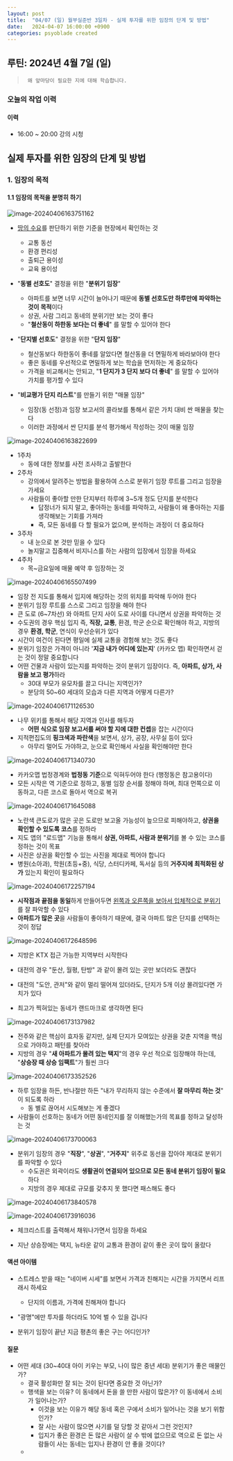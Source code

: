 ```yaml
---
layout: post
title:  "04/07 (일) 월부실준반 3일차 - 실제 투자를 위한 임장의 단계 및 방법"
date:   2024-04-07 16:00:00 +0900
categories: psyoblade created
---
```


## 루틴: 2024년 4월 7일 (일)

>      왜 앞마당이 필요한 지에 대해 학습합니다.

### 오늘의 작업 이력

#### 이력

* 16:00 ~ 20:00 강의 시청



## 실제 투자를 위한 임장의 단계 및 방법

### 1. 임장의 목적

#### 1.1 임장의 목적을 분명히 하기

![image-20240406163751162](images/2024-04-07-siljun-day3/image-20240406163751162.png)

* <u>땅의 수요</u>를 판단하기 위한 기준을 현장에서 확인하는 것
  * 교통 동선
  * 환경 편리성
  * 출퇴근 용이성
  * 교육 용이성

* "**동별 선호도**" 결정을 위한 "**분위기 임장**"
  * 아파트를 보면 너무 시간이 늘어나기 때문에 **동별 선호도만 하루만에 파악하는 것이 목적**이다
  * 상권, 사람 그리고 동네의 분위기만 보는 것이 좋다
  * "**철산동이 하한동 보다는 더 좋네**" 를 말할 수 있어야 한다

* "**단지별 선호도**" 결정을 위한 "**단지 임장**"
  * 철산동보다 하한동이 좋네를 알았다면 철산동을 더 면밀하게 바라보아야 한다
  * 좋은 동네를 우선적으로 면밀하게 보는 학습을 먼저하는 게 중요하다
  * 가격을 비교해서는 안되고, "**1 단지가 3 단지 보다 더 좋네**" 를 말할 수 있어야 가치를 평가할 수 있다

* "**비교평가 단지 리스트**"를 만들기 위한 "매물 임장"
  * 임장(동 선정)과 임장 보고서의 콜라보를 통해서 같은 가치 대비 싼 매물을 찾는다
  * 이러한 과정에서 싼 단지를 분석 평가해서 작성하는 것이 매물 임장


![image-20240406163822699](images/2024-04-07-siljun-day3/image-20240406163822699.png)

* 1주차
  * 동에 대한 정보를 사전 조사하고 출발한다
* 2주차
  * 강의에서 알려주는 방법을 활용하여 스스로 분위기 임장 루트를 그리고 임장을 가세요
  * 사람들이 좋아할 만한 단지부터 하루에 3~5개 정도 단지를 분석한다
    * 답정너가 되지 말고, 좋아하는 동네를 파악하고, 사람들이 왜 좋아하는 지를 생각해보는 기회를 가져라
    * 즉, 모든 동네를 다 할 필요가 없으며, 분석하는 과정이 더 중요하다
* 3주차
  * 내 눈으로 본 것만 믿을 수 있다
  * 놀지말고 집중해서 비지니스를 하는 사람의 입장에서 임장을 하세요
* 4주차
  * 목~금요일에 매물 예약 후 임장하는 것

![image-20240406165507499](images/2024-04-07-siljun-day3/image-20240406165507499.png)

* 임장 전 지도를 통해서 입지에 해당하는 것의 위치를 파악해 두어야 한다
* 분위기 임장 루트를 스스로 그리고 임장을 해야 한다
* 큰 도로 (6~7차선) 와 아파트 단지 사이 도로 사이를 다니면서 상권을 파악하는 것
* 수도권의 경우 핵심 입지 즉, **직장, 교통**, 환경, 학군 순으로 확인해야 하고, 지방의 경우 **환경, 학군**, 연식이 우선순위가 있다
* 시간이 여건이 된다면 평일에 실제 교통을 경험해 보는 것도 좋다
* 분위기 임장은 가격이 아니라 '**지금 내가 어디에 있는지**' (카카오 맵) 확인하면서 걷는 것이 정말 중요합니다
* 어떤 건물과 사람이 있는지를 파악하는 것이 분위기 임장이다. 즉, **아파트, 상가, 사람을 보고 평가**하라
  * 30대 부모가 유모차를 끌고 다니는 지역인가?
  * 분당의 50~60 세대의 모습과 다른 지역과 어떻게 다른가?

![image-20240406171126530](images/2024-04-07-siljun-day3/image-20240406171126530.png)

* 나무 위키를 통해서 해당 지역과 인사를 해두자
  * **어떤 식으로 임장 보고서를 써야 할 지에 대한 컨셉**을 잡는 시간이다
* 지적편집도의 **핑크색과 파란색**을 보면서, 상가, 공장, 사무실 등이 있다
  * 아무리 멀어도 가야하고, 눈으로 확인해서 사실을 확인해야만 한다

![image-20240406171340730](images/2024-04-07-siljun-day3/image-20240406171340730.png)

* 카카오맵 법정경계와 **법정동 기준**으로 익혀두어야 한다 (행정동은 참고용이다)
* 모든 시작은 역 기준으로 정하고, 동별 임장 순서를 정해야 하며, 최대 먼쪽으로 이동하고, 다른 코스로 돌아서 역으로 복귀

 ![image-20240406171645088](images/2024-04-07-siljun-day3/image-20240406171645088.png)

* 노란색 큰도로가 많은 곳은 도로만 보고올 가능성이 높으므로 피해야하고, **상권을 확인할 수 있도록 코스**를 정하라
* 지도 앱의 "로드맵" 기능을 통해서 **상권, 아파트, 사람과 분위기**를 볼 수 있는 코스를 정하는 것이 목표
* 사진은 상권을 확인할 수 있는 사진을 제대로 찍어야 합니다
* 병원(소아과), 학원(초등+중), 식당, 스터디카페, 독서실 등의 **거주지에 최적화된 상가** 있는지 확인이 필요하다

![image-20240406172257194](images/2024-04-07-siljun-day3/image-20240406172257194.png)

* **시작점과 끝점을 동일**하게 만들어두면 <u>왼쪽과 오른쪽을 보아서 입체적으로 분위기</u>를 잘 파악할 수 있다
* **아파트가 많은 곳**을 사람들이 좋아하기 때문에, 결국 아파트 많은 단지를 선택하는 것이 정답

![image-20240406172648596](images/2024-04-07-siljun-day3/image-20240406172648596.png)

* 지방은 KTX 접근 가능한 지역부터 시작한다
* 대전의 경우 "둔산, 월평, 탄방" 과 같이 몰려 있는 곳만 보더라도 괜찮다
* 대전의 "도안, 관저"와 같이 멀리 떨어져 있더라도, 단지가 5개 이상 몰려있다면 가치가 있다

* 최고가 찍혀있는 동네가 랜드마크로 생각하면 된다

![image-20240406173137982](images/2024-04-07-siljun-day3/image-20240406173137982.png)

* 전주와 같은 핵심이 효자동 같지만, 실제 단지가 모여있는 상권을 갖춘 지역을 핵심으로 가야하고 패턴를 찾아라
* 지방의 경우 "**새 아파트가 몰려 있는 택지**"의 경우 우선 적으로 임장해야 하는데, "**상승장 때 상승 임팩트**"가 훨씬 크다

![image-20240406173352526](images/2024-04-07-siljun-day3/image-20240406173352526.png)

* 하루 임장을 하든, 반나절만 하든 "내가 무리하지 않는 수준에서 **잘 마무리 하는 것**" 이 되도록 하라
  * 동 별로 끊어서 시도해보는 게 좋겠다
* 사람들이 선호하는 동네가 어떤 동네인지를 잘 이해했는가의 목표를 정하고 달성하는 것

![image-20240406173700063](images/2024-04-07-siljun-day3/image-20240406173700063.png)

* 분위기 임장의 경우 "**직장**", "**상권**", "**거주지**" 위주로 동선을 잡아야 제대로 분위기를 파악할 수 있다
  * 수도권은 외곽이라도 **생활권이 연결되어 있으므로 모든 동네 분위기 임장이 필요**하다
  * 지방의 경우 제대로 규모를 갖추지 못 했다면 패스해도 좋다

![image-20240406173840578](images/2024-04-07-siljun-day3/image-20240406173840578.png)

![image-20240406173916036](images/2024-04-07-siljun-day3/image-20240406173916036.png)

* 체크리스트를 출력해서 채워나가면서 임장을 하세요

* 지난 상승장에는 택지, 뉴타운 같이 교통과 환경이 같이 좋은 곳이 많이 올랐다



#### 액션 아이템

* 스트레스 받을 때는 "네이버 시세"를 보면서 가격과 친해지는 시간을 가지면서 리프래시 하세요
  * 단지의 이름과, 가격에 친해져야 합니다
* "광명"에만 투자를 하더라도 10억 벌 수 있을 겁니다

* 분위기 임장이 끝난 지금 평촌의 좋은 구는 어디인가?



#### 질문

* 어떤 세대 (30~40대 아이 키우는 부모, 나이 많은 중년 세대) 분위기가 좋은 매물인가?
  * 결국 활성화만 잘 되는 것이 된다면 중요한 것 아닌가?
  * 행색을 보는 이유? 이 동네에서 돈을 쓸 만한 사람이 많은가? 이 동네에서 소비가 일어나는가?
    * 이것을 보는 이유가 해당 동네 혹은 구에서 소비가 일어나는 것을 보기 위함인가?
    * 잘 사는 사람이 많으면 사기를 덜 당할 것 같아서 그런 것인지?
    * 입지가 좋은 환경은 돈 많은 사람이 살 수 밖에 없으므로 역으로 돈 없는 사람들이 사는 동네는 입지나 환경이 안 좋을 것이다?
  * 